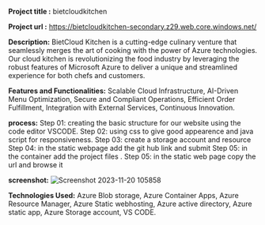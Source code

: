 **Project title :**  bietcloudkitchen

**Project url :**  https://bietcloudkitchen-secondary.z29.web.core.windows.net/

**Description:** BietCloud Kitchen is a cutting-edge culinary venture that seamlessly merges the art of cooking with the power of Azure technologies.
                 Our cloud kitchen is revolutionizing the food industry by leveraging the robust features of Microsoft Azure to deliver a unique and 
                 streamlined experience for both chefs and customers.

**Features and Functionalities:** Scalable Cloud Infrastructure,
                                  AI-Driven Menu Optimization,
                                  Secure and Compliant Operations,
                                  Efficient Order Fulfillment,
                                  Integration with External Services,
                                  Continuous Innovation.
                                  
**process:**     Step 01: creating the basic structure for our website using the code editor VSCODE.
                 Step 02: using css to give good appearence and java script for responsiveness.
                 Step 03: create a storage account and resource 
                 Step 04: in the static webpage add the git hub link  and   submit
                 Step 05: in the container add the project files .
                 Step 05: in the static web page copy the url and browse it
                                  

**screenshot:** ![Screenshot 2023-11-20 105858](https://github.com/Darshanmachaiah/bietcloudkitchen/assets/93124840/61ce09c3-1844-4162-acbe-a0cbd27c5edf)

**Technologies Used:** Azure Blob storage,
                       Azure Container Apps,
                       Azure Resource Manager,
                       Azure Static webhosting,
                       Azure active directory,
                       Azure static app,
                       Azure Storage account, 
                       VS CODE.
                       

                            
                
